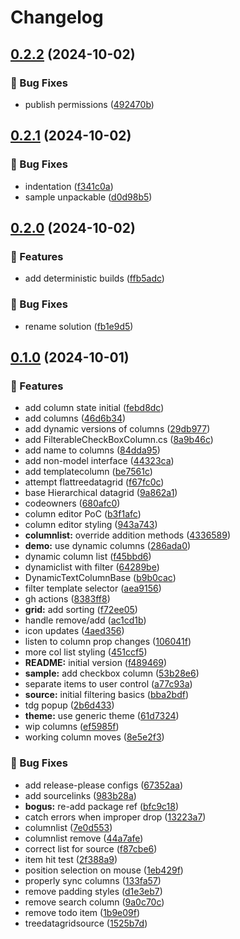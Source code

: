# Changelog

## [0.2.2](https://github.com/giard-alexandre/DynamicTreeDataGrid/compare/v0.2.1...v0.2.2) (2024-10-02)


### 🐛 Bug Fixes

* publish permissions ([492470b](https://github.com/giard-alexandre/DynamicTreeDataGrid/commit/492470b29cc54a7e2e8a642778ac34859ee37013))

## [0.2.1](https://github.com/giard-alexandre/DynamicTreeDataGrid/compare/v0.2.0...v0.2.1) (2024-10-02)


### 🐛 Bug Fixes

* indentation ([f341c0a](https://github.com/giard-alexandre/DynamicTreeDataGrid/commit/f341c0a5f6ad5f6a50bcc7cc1b58856e8ea3b044))
* sample unpackable ([d0d98b5](https://github.com/giard-alexandre/DynamicTreeDataGrid/commit/d0d98b5a4f2fdba4d4a0b96daaaecdbac0a15a19))

## [0.2.0](https://github.com/giard-alexandre/DynamicTreeDataGrid/compare/v0.1.0...v0.2.0) (2024-10-02)


### 🚀 Features

* add deterministic builds ([ffb5adc](https://github.com/giard-alexandre/DynamicTreeDataGrid/commit/ffb5adc7e564ee90090f79dccc8c3aae4d60dff0))


### 🐛 Bug Fixes

* rename solution ([fb1e9d5](https://github.com/giard-alexandre/DynamicTreeDataGrid/commit/fb1e9d5a3a271cfd108b859558460775a67d287d))

## [0.1.0](https://github.com/giard-alexandre/DynamicTreeDataGrid/compare/v0.0.1...v0.1.0) (2024-10-01)


### 🚀 Features

* add column state initial ([febd8dc](https://github.com/giard-alexandre/DynamicTreeDataGrid/commit/febd8dc702ab544cb743a37302fe2be82f4ea5e0))
* add columns ([46d6b34](https://github.com/giard-alexandre/DynamicTreeDataGrid/commit/46d6b349d35a3eaa2deab0904a1474746d6a204e))
* add dynamic versions of columns ([29db977](https://github.com/giard-alexandre/DynamicTreeDataGrid/commit/29db977a569e5ddf44277d53eeb1c26a6650e917))
* add FilterableCheckBoxColumn.cs ([8a9b46c](https://github.com/giard-alexandre/DynamicTreeDataGrid/commit/8a9b46c7a1571968be24034c768f31baad45c271))
* add name to columns ([84dda95](https://github.com/giard-alexandre/DynamicTreeDataGrid/commit/84dda9521ab5061c393dbb77fd46023cc13bb246))
* add non-model interface ([44323ca](https://github.com/giard-alexandre/DynamicTreeDataGrid/commit/44323ca28e12c21e3e7714c7ac18282262237b48))
* add templatecolumn ([be7561c](https://github.com/giard-alexandre/DynamicTreeDataGrid/commit/be7561c54096ad4711c639d48d44b9d0e051535b))
* attempt flattreedatagrid ([f67fc0c](https://github.com/giard-alexandre/DynamicTreeDataGrid/commit/f67fc0c847f2f55edf69125e0501ef3d28c4b77a))
* base Hierarchical datagrid ([9a862a1](https://github.com/giard-alexandre/DynamicTreeDataGrid/commit/9a862a12f626fd11c8d702759cbd6b2f51637d2b))
* codeowners ([680afc0](https://github.com/giard-alexandre/DynamicTreeDataGrid/commit/680afc050a2027cba1be24f1e58c2b7d8391f59c))
* column editor PoC ([b3f1afc](https://github.com/giard-alexandre/DynamicTreeDataGrid/commit/b3f1afcc5dfc68961a8f1ee5df3952e5eedabb64))
* column editor styling ([943a743](https://github.com/giard-alexandre/DynamicTreeDataGrid/commit/943a74359d23fa0d74bcb37822665920dc019180))
* **columnlist:** override addition methods ([4336589](https://github.com/giard-alexandre/DynamicTreeDataGrid/commit/4336589c5a5367e6847a506a9d901c223b9c1cec))
* **demo:** use dynamic columns ([286ada0](https://github.com/giard-alexandre/DynamicTreeDataGrid/commit/286ada00b32cd05143a62029a001c95f659d6e76))
* dynamic column list ([f45bbd6](https://github.com/giard-alexandre/DynamicTreeDataGrid/commit/f45bbd6fb3bbb8b6a387ff02f8fd8f926881d659))
* dynamiclist with filter ([64289be](https://github.com/giard-alexandre/DynamicTreeDataGrid/commit/64289be0e331d4d5246fb27a6b4e2ad8b383d89f))
* DynamicTextColumnBase ([b9b0cac](https://github.com/giard-alexandre/DynamicTreeDataGrid/commit/b9b0cacc3fae51ddfcbb6bc4f12c205d72dc2be3))
* filter template selector ([aea9156](https://github.com/giard-alexandre/DynamicTreeDataGrid/commit/aea91565ad24bc70c52be3dbf51715dd64a92c4d))
* gh actions ([8383ff8](https://github.com/giard-alexandre/DynamicTreeDataGrid/commit/8383ff84aeb73fbba6a7d973fb8aa452cf0adaff))
* **grid:** add sorting ([f72ee05](https://github.com/giard-alexandre/DynamicTreeDataGrid/commit/f72ee05fd2acf8adf3f25be24b802b4b7eaa92c1))
* handle remove/add ([ac1cd1b](https://github.com/giard-alexandre/DynamicTreeDataGrid/commit/ac1cd1b8c9ddcaaf5126d413bfdc5a45223db831))
* icon updates ([4aed356](https://github.com/giard-alexandre/DynamicTreeDataGrid/commit/4aed356f6585654d81c751e53177c39477fd0871))
* listen to column prop changes ([106041f](https://github.com/giard-alexandre/DynamicTreeDataGrid/commit/106041ff99ab54b701ef53d9b18cde94e02b0c65))
* more col list styling ([451ccf5](https://github.com/giard-alexandre/DynamicTreeDataGrid/commit/451ccf5001048ea805d0f7e04db649dad81a2593))
* **README:** initial version ([f489469](https://github.com/giard-alexandre/DynamicTreeDataGrid/commit/f48946989fae653a4c268515e9bccde6987fa829))
* **sample:** add checkbox column ([53b28e6](https://github.com/giard-alexandre/DynamicTreeDataGrid/commit/53b28e6c9c084738bd88bc8cad0ab2d41601cb69))
* separate items to user control ([a77c93a](https://github.com/giard-alexandre/DynamicTreeDataGrid/commit/a77c93a92935962105665eb1746f53f954f518fb))
* **source:** initial filtering basics ([bba2bdf](https://github.com/giard-alexandre/DynamicTreeDataGrid/commit/bba2bdf5c25ad6d45c6e145501e7a164f4ead5ec))
* tdg popup ([2b6d433](https://github.com/giard-alexandre/DynamicTreeDataGrid/commit/2b6d43338cd5cd77353bccb459d62cf5943f1432))
* **theme:** use generic theme ([61d7324](https://github.com/giard-alexandre/DynamicTreeDataGrid/commit/61d7324327e51281f5a0b36beed65f27f82b9f0a))
* wip columns ([ef5985f](https://github.com/giard-alexandre/DynamicTreeDataGrid/commit/ef5985f17d1f5c767c9d3118eec48bd79e427f85))
* working column moves ([8e5e2f3](https://github.com/giard-alexandre/DynamicTreeDataGrid/commit/8e5e2f3ae213078294404cf046a003b61ae561d5))


### 🐛 Bug Fixes

* add release-please configs ([67352aa](https://github.com/giard-alexandre/DynamicTreeDataGrid/commit/67352aa6f05a20ecc024da0558c40e379270f823))
* add sourcelinks ([983b28a](https://github.com/giard-alexandre/DynamicTreeDataGrid/commit/983b28af77a0a936a658bc63a53ead09a89606e4))
* **bogus:** re-add package ref ([bfc9c18](https://github.com/giard-alexandre/DynamicTreeDataGrid/commit/bfc9c184887e9d18b739383b426d6bc6ea6a452f))
* catch errors when improper drop ([13223a7](https://github.com/giard-alexandre/DynamicTreeDataGrid/commit/13223a7ba6dcd505a023376251a800afe3babee7))
* columnlist ([7e0d553](https://github.com/giard-alexandre/DynamicTreeDataGrid/commit/7e0d55337f030e0c3e72758263afa50ca79000e3))
* columnlist remove ([44a7afe](https://github.com/giard-alexandre/DynamicTreeDataGrid/commit/44a7afed970abb0548e059c1d0a1a2a6b7f7f7d9))
* correct list for source ([f87cbe6](https://github.com/giard-alexandre/DynamicTreeDataGrid/commit/f87cbe6a0c43050a4b0db3a5556c667008f9db71))
* item hit test ([2f388a9](https://github.com/giard-alexandre/DynamicTreeDataGrid/commit/2f388a90b655c8672833b1cdc21b2a9db2f65bde))
* position selection on mouse ([1eb429f](https://github.com/giard-alexandre/DynamicTreeDataGrid/commit/1eb429f468e30b0d4ef4357bac97e68d8e9e8453))
* properly sync columns ([133fa57](https://github.com/giard-alexandre/DynamicTreeDataGrid/commit/133fa575690d91faca2add23a96d515ccf4c36b9))
* remove padding styles ([d1e3eb7](https://github.com/giard-alexandre/DynamicTreeDataGrid/commit/d1e3eb7a8e8c7894292716dcf09452d042b792f8))
* remove search column ([9a0c70c](https://github.com/giard-alexandre/DynamicTreeDataGrid/commit/9a0c70c603819a459ebc8ab1efd947e6ec40fdd6))
* remove todo item ([1b9e09f](https://github.com/giard-alexandre/DynamicTreeDataGrid/commit/1b9e09f21b7a67fa651766b57e990ceb136f6a23))
* treedatagridsource ([1525b7d](https://github.com/giard-alexandre/DynamicTreeDataGrid/commit/1525b7d1a392b7be2324de803d08f62233094055))
